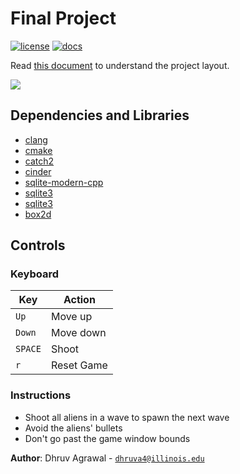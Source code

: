 # Final Project

[![license](https://img.shields.io/badge/license-MIT-green)](LICENSE)
[![docs](https://img.shields.io/badge/docs-yes-brightgreen)](docs/README.md)

Read [this document](https://cliutils.gitlab.io/modern-cmake/chapters/basics/structure.html) to understand the project
layout.

![](https://imgur.com/RN3SoBz.gif)

## Dependencies and Libraries

- [clang](https://clang.llvm.org)
- [cmake](https://cmake.org)
- [catch2](https://github.com/catchorg/Catch2)
- [cinder](https://libcinder.org)
- [sqlite-modern-cpp](https://github.com/SqliteModernCpp/sqlite_modern_cpp.git)
- [sqlite3](https://github.com/alex85k/sqlite3-cmake.git)
- [sqlite3](https://github.com/alex85k/sqlite3-cmake.git)
- [box2d](https://github.com/cinder/Cinder/tree/master/blocks/Box2D)

## Controls

### Keyboard

| Key       | Action                    |
|---------- |---------------------------|
| `Up`      | Move up                   |
| `Down`    | Move down                 |
| `SPACE`   | Shoot                     |
| `r`       | Reset Game                |

### Instructions

- Shoot all aliens in a wave to spawn the next wave
- Avoid the aliens' bullets
- Don't go past the game window bounds


**Author**: Dhruv Agrawal - [`dhruva4@illinois.edu`](mailto:dhruva4@illinois.edu)
